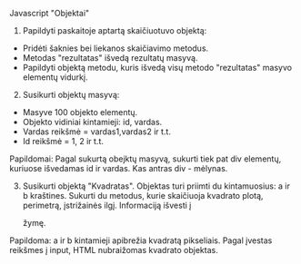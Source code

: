 
Javascript "Objektai"


1. Papildyti paskaitoje aptartą skaičiuotuvo objektą:
* Pridėti šaknies bei liekanos skaičiavimo metodus.
* Metodas "rezultatas" išvedą rezultatų masyvą.
* Papildyti objektą metodu, kuris išvedą visų metodo "rezultatas" masyvo elementų vidurkį.


2. Susikurti objektų masyvą:
* Masyve 100 objekto elementų.
* Objekto vidiniai kintamieji: id, vardas.
* Vardas reikšmė = vardas1,vardas2 ir t.t.  
* Id reikšmė = 1, 2 ir t.t.


Papildomai:
Pagal sukurtą obejktų masyvą, sukurti tiek pat div elementų, kuriuose išvedamas id ir vardas. Kas antras div - mėlynas.


 3. Susikurti objektą "Kvadratas".
Objektas turi priimti du kintamuosius: a ir b kraštines.
Sukurti du metodus, kurie skaičiuoja kvadrato plotą, perimetrą, įstrižainės ilgį.
Informaciją išvesti į <p> žymę.


Papildoma: a ir b kintamieji apibrežia kvadratą pikseliais. Pagal įvestas reikšmes į input, HTML nubraižomas kvadrato objektas.     


